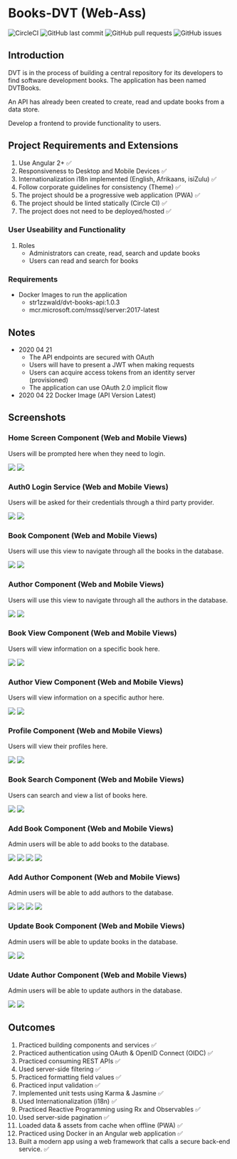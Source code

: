 # Books-DVT (Web-Ass)

![CircleCI](https://circleci.com/gh/FRossouw/books-dvt/tree/master.svg?style=shield&ircle-token=982a79ea26917a22f54ce3adea772121271936fb) ![GitHub last commit](https://img.shields.io/github/last-commit/FRossouw/books-dvt) ![GitHub pull requests](https://img.shields.io/github/issues-pr/Frossouw/books-dvt) ![GitHub issues](https://img.shields.io/github/issues/Frossouw/books-dvt)

## Introduction
DVT is in the process of building a central repository for its developers to find software development books. The application has been named DVTBooks.

An API has already been created to create, read and update books from a data store.

Develop a frontend to provide functionality to users.

## Project Requirements and Extensions
1. Use Angular 2+ ✅
2. Responsiveness to Desktop and Mobile Devices ✅
3. Internationalization i18n implemented (English, Afrikaans, isiZulu) ✅
4. Follow corporate guidelines for consistency (Theme) ✅
5. The project should be a progressive web application (PWA) ✅
6. The project should be linted statically (Circle CI) ✅
7. The project does not need to be deployed/hosted ✅

### User Useability and Functionality
1. Roles
    * Administrators can create, read, search and update books
    * Users can read and search for books

### Requirements
* Docker Images to run the application
    * str1zzwald/dvt-books-api:1.0.3
    * mcr.microsoft.com/mssql/server:2017-latest

## Notes
* 2020 04 21
    * The API endpoints are secured with OAuth
    * Users will have to present a JWT when making requests
    * Users can acquire access tokens from an identity server (provisioned)
    * The application can use OAuth 2.0 implicit flow
* 2020 04 22 Docker Image (API Version Latest)

## Screenshots

### Home Screen Component (Web and Mobile Views)
Users will be prompted here when they need to login.

![](https://raw.githubusercontent.com/FRossouw/books-dvt/feature-roles-navigation/screenshots/web-view-01.PNG)
![](https://raw.githubusercontent.com/FRossouw/books-dvt/feature-roles-navigation/screenshots/mob-view-01.PNG)

### Auth0 Login Service (Web and Mobile Views)
Users will be asked for their credentials through a third party provider.

![](https://raw.githubusercontent.com/FRossouw/books-dvt/feature-roles-navigation/screenshots/web-view-02.PNG)
![](https://raw.githubusercontent.com/FRossouw/books-dvt/feature-roles-navigation/screenshots/mob-view-02.PNG)

### Book Component (Web and Mobile Views)
Users will use this view to navigate through all the books in the database.

![](https://raw.githubusercontent.com/FRossouw/books-dvt/feature-roles-navigation/screenshots/web-view-03.PNG)
![](https://raw.githubusercontent.com/FRossouw/books-dvt/feature-roles-navigation/screenshots/mob-view-03.PNG)

### Author Component (Web and Mobile Views)
Users will use this view to navigate through all the authors in the database.

![](https://raw.githubusercontent.com/FRossouw/books-dvt/feature-roles-navigation/screenshots/web-view-04.PNG)
![](https://raw.githubusercontent.com/FRossouw/books-dvt/feature-roles-navigation/screenshots/mob-view-04.PNG)

### Book View Component (Web and Mobile Views)
Users will view information on a specific book here.

![](https://raw.githubusercontent.com/FRossouw/books-dvt/feature-roles-navigation/screenshots/web-view-05.PNG)
![](https://raw.githubusercontent.com/FRossouw/books-dvt/feature-roles-navigation/screenshots/mob-view-05.PNG)

### Author View Component (Web and Mobile Views)
Users will view information on a specific author here.

![](https://raw.githubusercontent.com/FRossouw/books-dvt/feature-roles-navigation/screenshots/web-view-06.PNG)
![](https://raw.githubusercontent.com/FRossouw/books-dvt/feature-roles-navigation/screenshots/mob-view-06.PNG)

### Profile Component (Web and Mobile Views)
Users will view their profiles here.

![](https://raw.githubusercontent.com/FRossouw/books-dvt/feature-roles-navigation/screenshots/web-view-07.PNG)
![](https://raw.githubusercontent.com/FRossouw/books-dvt/feature-roles-navigation/screenshots/mob-view-07.PNG)

### Book Search Component (Web and Mobile Views)
Users can search and view a list of books here.

![](https://raw.githubusercontent.com/FRossouw/books-dvt/feature-roles-navigation/screenshots/web-view-08.PNG)
![](https://raw.githubusercontent.com/FRossouw/books-dvt/feature-roles-navigation/screenshots/mob-view-08.PNG)

### Add Book Component (Web and Mobile Views)
Admin users will be able to add books to the database.

![](https://raw.githubusercontent.com/FRossouw/books-dvt/feature-roles-navigation/screenshots/web-view-09.PNG)
![](https://raw.githubusercontent.com/FRossouw/books-dvt/feature-roles-navigation/screenshots/web-view-10.PNG)
![](https://raw.githubusercontent.com/FRossouw/books-dvt/feature-roles-navigation/screenshots/mob-view-09.PNG)
![](https://raw.githubusercontent.com/FRossouw/books-dvt/feature-roles-navigation/screenshots/mob-view-10.PNG)

### Add Author Component (Web and Mobile Views)
Admin users will be able to add authors to the database.

![](https://raw.githubusercontent.com/FRossouw/books-dvt/feature-roles-navigation/screenshots/web-view-11.PNG)
![](https://raw.githubusercontent.com/FRossouw/books-dvt/feature-roles-navigation/screenshots/web-view-12.PNG)
![](https://raw.githubusercontent.com/FRossouw/books-dvt/feature-roles-navigation/screenshots/mob-view-11.PNG)
![](https://raw.githubusercontent.com/FRossouw/books-dvt/feature-roles-navigation/screenshots/mob-view-12.PNG)


### Update Book Component (Web and Mobile Views)
Admin users will be able to update books in the database.

![](https://raw.githubusercontent.com/FRossouw/books-dvt/feature-roles-navigation/screenshots/web-view-13.PNG)
![](https://raw.githubusercontent.com/FRossouw/books-dvt/feature-roles-navigation/screenshots/mob-view-13.PNG)

### Udate Author Component (Web and Mobile Views)
Admin users will be able to update authors in the database.

![](https://raw.githubusercontent.com/FRossouw/books-dvt/feature-roles-navigation/screenshots/web-view-14.PNG)
![](https://raw.githubusercontent.com/FRossouw/books-dvt/feature-roles-navigation/screenshots/mob-view-14.PNG)

## Outcomes
1. Practiced building components and services ✅
2. Practiced authentication using OAuth & OpenID Connect (OIDC) ✅
3. Practiced consuming REST APIs ✅
4. Used server-side filtering ✅
5. Practiced formatting field values ✅
6. Practiced input validation ✅
7. Implemented unit tests using Karma & Jasmine ✅
8. Used Internationalization (i18n) ✅
9. Practiced Reactive Programming using Rx and Observables ✅
10. Used server-side pagination ✅
11. Loaded data & assets from cache when offline (PWA) ✅
12. Practiced using Docker in an Angular web application ✅
13. Built a modern app using a web framework that calls a secure back-end service. ✅
